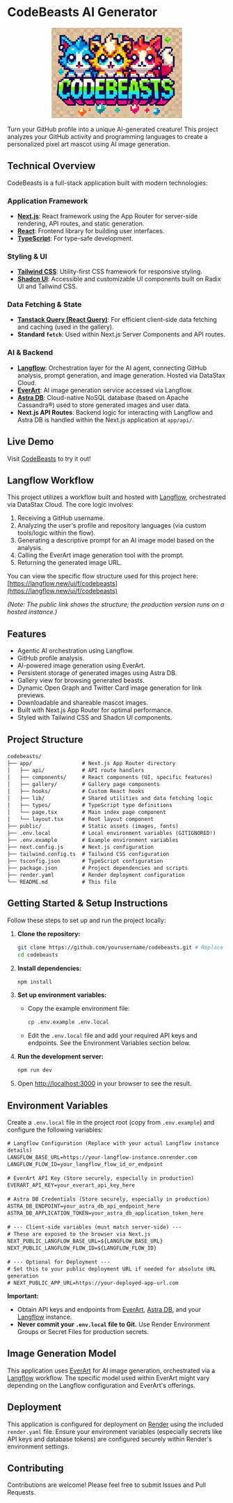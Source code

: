 # CodeBeasts AI Generator

<div align="center">
  <img src="public/images/logo.png" alt="CodeBeasts Logo" width="300px" />
</div>

Turn your GitHub profile into a unique AI-generated creature! This project analyzes your GitHub activity and programming languages to create a personalized pixel art mascot using AI image generation.

## Technical Overview

CodeBeasts is a full-stack application built with modern technologies:

### Application Framework
- **[Next.js](https://nextjs.org/)**: React framework using the App Router for server-side rendering, API routes, and static generation.
- **[React](https://reactjs.org/)**: Frontend library for building user interfaces.
- **[TypeScript](https://www.typescriptlang.org/)**: For type-safe development.

### Styling & UI
- **[Tailwind CSS](https://tailwindcss.com/)**: Utility-first CSS framework for responsive styling.
- **[Shadcn UI](https://ui.shadcn.com/)**: Accessible and customizable UI components built on Radix UI and Tailwind CSS.

### Data Fetching & State
- **[Tanstack Query (React Query)](https://tanstack.com/query/latest)**: For efficient client-side data fetching and caching (used in the gallery).
- **Standard `fetch`**: Used within Next.js Server Components and API routes.

### AI & Backend
- **[Langflow](https://langflow.new)**: Orchestration layer for the AI agent, connecting GitHub analysis, prompt generation, and image generation. Hosted via DataStax Cloud.
- **[EverArt](https://everart.ai)**: AI image generation service accessed via Langflow.
- **[Astra DB](https://astra.datastax.com/)**: Cloud-native NoSQL database (based on Apache Cassandra®) used to store generated images and user data.
- **Next.js API Routes**: Backend logic for interacting with Langflow and Astra DB is handled within the Next.js application at `app/api/`.

## Live Demo

Visit <a href="https://codebeasts-nextjs.onrender.com/" target="_blank">CodeBeasts</a> to try it out!

## Langflow Workflow

This project utilizes a workflow built and hosted with [Langflow](https://langflow.new), orchestrated via DataStax Cloud. The core logic involves:

1.  Receiving a GitHub username.
2.  Analyzing the user's profile and repository languages (via custom tools/logic within the flow).
3.  Generating a descriptive prompt for an AI image model based on the analysis.
4.  Calling the EverArt image generation tool with the prompt.
5.  Returning the generated image URL.

You can view the specific flow structure used for this project here:
[https://langflow.new/ui/f/codebeasts](https://langflow.new/ui/f/codebeasts)

*(Note: The public link shows the structure; the production version runs on a hosted instance.)*

## Features

- Agentic AI orchestration using Langflow.
- GitHub profile analysis.
- AI-powered image generation using EverArt.
- Persistent storage of generated images using Astra DB.
- Gallery view for browsing generated beasts.
- Dynamic Open Graph and Twitter Card image generation for link previews.
- Downloadable and shareable mascot images.
- Built with Next.js App Router for optimal performance.
- Styled with Tailwind CSS and Shadcn UI components.

## Project Structure

```
codebeasts/
├── app/                # Next.js App Router directory
│   ├── api/            # API route handlers
│   ├── components/     # React components (UI, specific features)
│   ├── gallery/        # Gallery page components
│   ├── hooks/          # Custom React hooks
│   ├── lib/            # Shared utilities and data fetching logic
│   ├── types/          # TypeScript type definitions
│   └── page.tsx        # Main index page component
│   └── layout.tsx      # Root layout component
├── public/             # Static assets (images, fonts)
├── .env.local          # Local environment variables (GITIGNORED!)
├── .env.example        # Example environment variables
├── next.config.js      # Next.js configuration
├── tailwind.config.ts  # Tailwind CSS configuration
├── tsconfig.json       # TypeScript configuration
├── package.json        # Project dependencies and scripts
├── render.yaml         # Render deployment configuration
└── README.md           # This file
```

## Getting Started & Setup Instructions

Follow these steps to set up and run the project locally:

1.  **Clone the repository:**
    ```bash
    git clone https://github.com/yourusername/codebeasts.git # Replace with actual repo URL
    cd codebeasts
    ```

2.  **Install dependencies:**
    ```bash
    npm install
    ```

3.  **Set up environment variables:**
    *   Copy the example environment file:
        ```bash
        cp .env.example .env.local
        ```
    *   Edit the `.env.local` file and add your required API keys and endpoints. See the Environment Variables section below.

4.  **Run the development server:**
    ```bash
    npm run dev
    ```

5.  Open [http://localhost:3000](http://localhost:3000) in your browser to see the result.

## Environment Variables

Create a `.env.local` file in the project root (copy from `.env.example`) and configure the following variables:

```dotenv
# Langflow Configuration (Replace with your actual Langflow instance details)
LANGFLOW_BASE_URL=https://your-langflow-instance.onrender.com
LANGFLOW_FLOW_ID=your_langflow_flow_id_or_endpoint

# EverArt API Key (Store securely, especially in production)
EVERART_API_KEY=your_everart_api_key_here

# Astra DB Credentials (Store securely, especially in production)
ASTRA_DB_ENDPOINT=your_astra_db_api_endpoint_here
ASTRA_DB_APPLICATION_TOKEN=your_astra_db_application_token_here

# --- Client-side variables (must match server-side) ---
# These are exposed to the browser via Next.js
NEXT_PUBLIC_LANGFLOW_BASE_URL=${LANGFLOW_BASE_URL}
NEXT_PUBLIC_LANGFLOW_FLOW_ID=${LANGFLOW_FLOW_ID}

# --- Optional for Deployment ---
# Set this to your public deployment URL if needed for absolute URL generation
# NEXT_PUBLIC_APP_URL=https://your-deployed-app-url.com
```

**Important:**
- Obtain API keys and endpoints from [EverArt](https://everart.ai), [Astra DB](https://astra.datastax.com/), and your [Langflow](https://langflow.new) instance.
- **Never commit your `.env.local` file to Git.** Use Render Environment Groups or Secret Files for production secrets.

## Image Generation Model

This application uses [EverArt](https://everart.ai) for AI image generation, orchestrated via a [Langflow](https://langflow.new) workflow. The specific model used within EverArt might vary depending on the Langflow configuration and EverArt's offerings.

## Deployment

This application is configured for deployment on [Render](https://render.com/) using the included `render.yaml` file. Ensure your environment variables (especially secrets like API keys and database tokens) are configured securely within Render's environment settings.

## Contributing

Contributions are welcome! Please feel free to submit Issues and Pull Requests.
